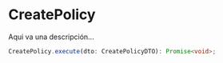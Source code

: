 # CreatePolicy

Aqui va una descripción...

```typescript 
CreatePolicy.execute(dto: CreatePolicyDTO): Promise<void>;
```
